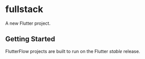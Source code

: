 # fullstack

A new Flutter project.

## Getting Started

FlutterFlow projects are built to run on the Flutter _stable_ release.
